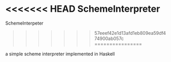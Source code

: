 <<<<<<< HEAD
SchemeInterpreter
=======
SchemeInterpeter
>>>>>>> 57eeef42e1d13afd1eb809ea59df474900ab057c
================

a simple scheme interpreter implemented in Haskell
